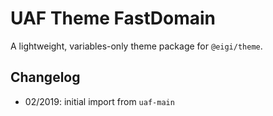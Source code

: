 # UAF Theme FastDomain

A lightweight, variables-only theme package for `@eigi/theme`.

## Changelog

- 02/2019: initial import from `uaf-main`
